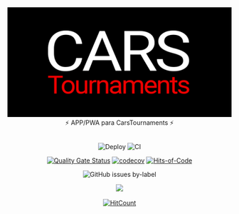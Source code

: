 <div align="center">
  <img src="./src/assets/images/banner.png" />
</div>
<div align="center">
  ⚡️ APP/PWA para CarsTournaments ⚡️
</div>
<br />
<div align="center">

![Deploy](https://github.com/carsTournaments/backend/actions/workflows/deploy.yml/badge.svg) ![CI](https://github.com/carsTournaments/backend/actions/workflows/ci.yml/badge.svg)

[![Quality Gate Status](https://sonarcloud.io/api/project_badges/measure?project=carsTournaments_backend&metric=alert_status)](https://sonarcloud.io/summary/new_code?id=carsTournaments_backend) [![codecov](https://codecov.io/gh/josexs/carsTournaments-backend/branch/feature/testing/graph/badge.svg?token=A738EDBZ4N)](https://codecov.io/gh/carsTournaments/backend) [![Hits-of-Code](https://hitsofcode.com/github/josexs/carstournaments-backend?branch=master)](https://hitsofcode.com/github/carstournaments/backend/view?branch=master)

![GitHub issues by-label](https://img.shields.io/github/issues/carstournaments/backend/bug?label=Bugs&style=plastic)

<a href="https://twitter.com/CarsTournaments"><img src="https://img.shields.io/twitter/follow/CarsTournaments" /></a>

[![HitCount](https://hits.dwyl.com/carsTournaments/backend.svg?style=flat-square)](http://hits.dwyl.com/josexs/carsTournaments-backend)

</div>

